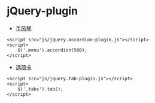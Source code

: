 

# jQuery-plugin

- [手风琴]( https://wenhuiyang-luck.github.io/jquery-plugin/手风琴/index.html)

```
<script src="js/jquery.accordion-plugin.js"></script>
<script>
    $('.menu').accordion(500);
</script>
```
- [选项卡](https://wenhuiyang-luck.github.io/jquery-plugin/选项卡/index.html)

```
<script src="js/jquery.tab-plugin.js"></script>
<script>
    $('.tabs').tab();
</script>
```
